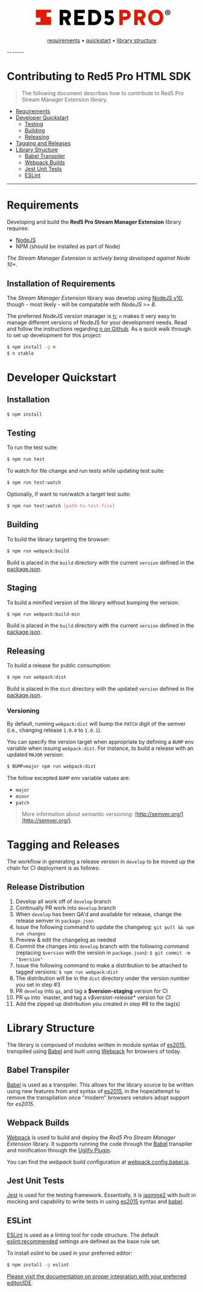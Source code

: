 <h3 align="center">
  <a href="https://www.red5pro.com" target="_blank"><img src="assets/red5pro_logo.png" alt="Red5 Pro Logo" /></a>
</h3>
<p align="center">
  <a href="#requirements">requirements</a> &bull;
  <a href="#developer-quickstart">quickstart</a> &bull;
  <a href="#library-structure">library structure</a>
</p>
-------

# Contributing to Red5 Pro HTML SDK

> The following document describes how to contribute to Red5 Pro Stream Manager Extension library.

* [Requirements](#requirements)
* [Developer Quickstart](#developer-quickstart)
  * [Testing](#testing)
  * [Building](#building)
  * [Releasing](#releasing)
* [Tagging and Releases](#tagging-and-releases)
* [Library Structure](#library-structure)
  * [Babel Transpiler](#babel-transpiler)
  * [Webpack Builds](#webpack-builds)
  * [Jest Unit Tests](#jest-unit-tests)
  * [ESLint](#eslint)

---

# Requirements

Developing and build the **Red5 Pro Stream Manager Extension** library requires:

* [NodeJS](https://nodejs.org/en/)
* NPM (should be installed as part of Node)

_The Stream Manager Extension is actively being developed against Node 10+._

## Installation of Requirements

The *Stream Manager Extension* library was develop using [NodeJS v10](https://nodejs.org/en/blog/release/v10.0.0/), though - most likely - will be compatable with *NodeJS >= 8*.

The preferred *NodeJS* version manager is [n](https://github.com/tj/n); `n` makes it very easy to manage different versions of NodeJS for your development needs. Read and follow the instructions regarding [n on Github](https://github.com/tj/n). As a quick walk through to set up development for this project:

```sh
$ npm install -g n
$ n stable
```

# Developer Quickstart

## Installation

```sh
$ npm install
```

## Testing

To run the test suite:
```sh
$ npm run test
```

To watch for file change and run tests while updating test suite:
```sh
$ npm run test:watch
```

Optionally, if want to run/watch a target test suite:
```sh
$ npm run test:watch [path-to-test-file]
```

## Building

To build the library targeting the browser:

```sh
$ npm run webpack:build
```

Build is placed in the `build` directory with the current `version` defined in the [package.json](package.json).

## Staging

To build a minified version of the library without bumping the version:

```sh
$ npm run webpack:build-min
```

Build is placed in the `build` directory with the current `version` defined in the [package.json](package.json).

## Releasing

To build a release for public consumption:

```sh
$ npm run webpack:dist
```

Build is placed in the `dist` directory with the updated `version` defined in the [package.json](package.json).

### Versioning

By default, running `webpack:dist` will bump the `PATCH` digit of the semver (i.e., changing release `1.0.0` to `1.0.1`).

You can specify the version target when appropriate by defining a `BUMP` env variable when issuing `webpack:dist`. For instance, to build a release with an updated `MAJOR` version:

```sh
$ BUMP=major npm run webpack:dist
```

The follow excepted `BUMP` env variable values are:

* `major`
* `minor`
* `patch`

> More information about semantic versioning: [http://semver.org/](http://semver.org/).

# Tagging and Releases

The workflow in generating a release version in `develop` to be moved up the chain for CI deployment is as follows:

## Release Distribution

1. Develop all work off of `develop` branch
2. Continually PR work into `develop` branch
3. When `develop` has been QA'd and available for release, change the release semver in `package.json`
4. Issue the following command to update the changelog: `git pull && npm run changes`
5. Preview & edit the changelog as needed
6. Commit the changes into `develop` branch with the following command (replacing `$version` with the version in `package.json`): `$ git commit -m "$version"`
7. Issue the following command to make a distribution to be attached to tagged versions: `$ npm run webpack:dist`
8. The distribution will be in the `dist` directory under the version number you set in step #3
7. PR `develop` into `qa`, and tag a **$version-staging** version for CI
8. PR `qa` into `master, and tag a *v$version-release** version for CI
9. Add the zipped up distribution you created in step #8 to the tag(s)


# Library Structure

The library is composed of modules written in module syntax of [es2015](http://www.ecma-international.org/ecma-262/6.0/), transpiled using [Babel](https://babeljs.io/) and built using [Webpack](https://github.com/webpack/webpack) for browsers of today.

## Babel Transpiler

[Babel](https://babeljs.io/) is used as a transpiler. This allows for the library source to be written using new features from and syntax of [es2015](https://babeljs.io/docs/learn-es2015/), in the hope/attempt to remove the transpilation once "modern" browsers vendors adopt support for *es2015*.

## Webpack Builds

[Webpack](https://github.com/webpack/webpack) is used to build and deploy the *Red5 Pro Stream Manager Extension* library. It supports running the code through the [Babel](https://babeljs.io/) transpiler and minification through the [Uglify Plugin](https://webpack.github.io/docs/list-of-plugins.html#uglifyjsplugin).

You can find the *webpack* build configuration at [webpack.config.babel.js](webpack.config.babel.js).

## Jest Unit Tests

[Jest](https://facebook.github.io/jest/) is used for the testing framework. Essentially, it is [jasmine2](http://jasmine.github.io/2.0/introduction.html) with built in mocking and capability to write tests in using [es2015](http://www.ecma-international.org/ecma-262/6.0/) syntax and [babel](https://babeljs.io/).

## ESLint

[ESLint](http://eslint.org/) is used as a linting tool for code structure. The default [eslint:recommended](http://eslint.org/docs/user-guide/migrating-to-1.0.0) settings are defined as the base rule set.

To install *eslint* to be used in your preferred editor:

```sh
$ npm install -g eslint
```

[Please visit the documentation on proper integration with your preferred editor/IDE](http://eslint.org/docs/user-guide/integrations).
